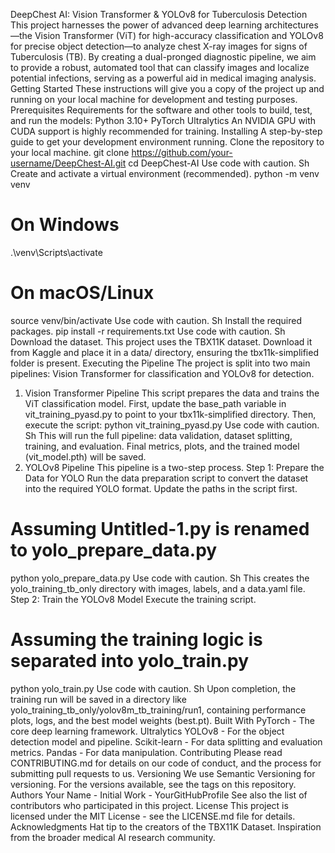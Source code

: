 DeepChest AI: Vision Transformer & YOLOv8 for Tuberculosis Detection
This project harnesses the power of advanced deep learning architectures—the Vision Transformer (ViT) for high-accuracy classification and YOLOv8 for precise object detection—to analyze chest X-ray images for signs of Tuberculosis (TB). By creating a dual-pronged diagnostic pipeline, we aim to provide a robust, automated tool that can classify images and localize potential infections, serving as a powerful aid in medical imaging analysis.
Getting Started
These instructions will give you a copy of the project up and running on your local machine for development and testing purposes.
Prerequisites
Requirements for the software and other tools to build, test, and run the models:
Python 3.10+
PyTorch
Ultralytics
An NVIDIA GPU with CUDA support is highly recommended for training.
Installing
A step-by-step guide to get your development environment running.
Clone the repository to your local machine.
git clone https://github.com/your-username/DeepChest-AI.git
cd DeepChest-AI
Use code with caution.
Sh
Create and activate a virtual environment (recommended).
python -m venv venv
# On Windows
.\venv\Scripts\activate
# On macOS/Linux
source venv/bin/activate
Use code with caution.
Sh
Install the required packages.
pip install -r requirements.txt
Use code with caution.
Sh
Download the dataset. This project uses the TBX11K dataset. Download it from Kaggle and place it in a data/ directory, ensuring the tbx11k-simplified folder is present.
Executing the Pipeline
The project is split into two main pipelines: Vision Transformer for classification and YOLOv8 for detection.
1. Vision Transformer Pipeline
This script prepares the data and trains the ViT classification model.
First, update the base_path variable in vit_training_pyasd.py to point to your tbx11k-simplified directory.
Then, execute the script:
python vit_training_pyasd.py
Use code with caution.
Sh
This will run the full pipeline: data validation, dataset splitting, training, and evaluation. Final metrics, plots, and the trained model (vit_model.pth) will be saved.
2. YOLOv8 Pipeline
This pipeline is a two-step process.
Step 1: Prepare the Data for YOLO
Run the data preparation script to convert the dataset into the required YOLO format. Update the paths in the script first.
# Assuming Untitled-1.py is renamed to yolo_prepare_data.py
python yolo_prepare_data.py
Use code with caution.
Sh
This creates the yolo_training_tb_only directory with images, labels, and a data.yaml file.
Step 2: Train the YOLOv8 Model
Execute the training script.
# Assuming the training logic is separated into yolo_train.py
python yolo_train.py
Use code with caution.
Sh
Upon completion, the training run will be saved in a directory like yolo_training_tb_only/yolov8m_tb_training/run1, containing performance plots, logs, and the best model weights (best.pt).
Built With
PyTorch - The core deep learning framework.
Ultralytics YOLOv8 - For the object detection model and pipeline.
Scikit-learn - For data splitting and evaluation metrics.
Pandas - For data manipulation.
Contributing
Please read CONTRIBUTING.md for details on our code of conduct, and the process for submitting pull requests to us.
Versioning
We use Semantic Versioning for versioning. For the versions available, see the tags on this repository.
Authors
Your Name - Initial Work - YourGitHubProfile
See also the list of contributors who participated in this project.
License
This project is licensed under the MIT License - see the LICENSE.md file for details.
Acknowledgments
Hat tip to the creators of the TBX11K Dataset.
Inspiration from the broader medical AI research community.
